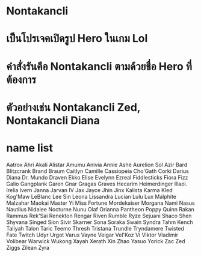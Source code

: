 # Nontakancli
# เป็นโปรเจคเปิดรูป Hero ในเกม Lol
# คำสั่งรันคือ Nontakancli ตามด้วยชื่อ Hero ที่ต้องการ
# ตัวอย่างเช่น Nontakancli Zed, Nontakancli Diana
# name list
Aatrox
Ahri
Akali
Alistar
Amumu
Anivia
Annie
Ashe
Aurelion Sol
Azir
Bard
Blitzcrank
Brand
Braum
Caitlyn
Camille
Cassiopeia
Cho'Gath
Corki
Darius
Diana
Dr. Mundo
Draven
Ekko
Elise
Evelynn
Ezreal
Fiddlesticks
Fiora
Fizz
Galio
Gangplank
Garen
Gnar
Gragas
Graves
Hecarim
Heimerdinger
Illaoi.
Irelia
Ivern
Janna
Jarvan IV
Jax
Jayce
Jhin
Jinx
Kalista
Karma
Kled
Kog'Maw
LeBlanc
Lee Sin
Leona
Lissandra
Lucian
Lulu
Lux
Malphite
Malzahar
Maokai
Master Yi
Miss Fortune
Mordekaiser
Morgana
Nami
Nasus
Nautilus
Nidalee
Nocturne
Nunu
Olaf
Orianna
Pantheon
Poppy
Quinn
Rakan
Rammus
Rek'Sai
Renekton
Rengar
Riven
Rumble
Ryze
Sejuani
Shaco
Shen
Shyvana
Singed
Sion
Sivir
Skarner
Sona
Soraka
Swain
Syndra
Tahm Kench
Taliyah
Talon
Taric
Teemo
Thresh
Tristana
Trundle
Tryndamere
Twisted Fate
Twitch
Udyr
Urgot
Varus
Vayne
Veigar
Vel'Koz
Vi
Viktor
Vladimir
Volibear
Warwick
Wukong
Xayah
Xerath
Xin Zhao
Yasuo
Yorick
Zac
Zed
Ziggs
Zilean
Zyra

